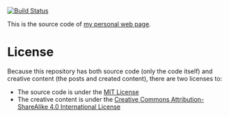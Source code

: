 [![Build Status](https://travis-ci.org/fefas/fefas.net.svg?branch=master)](https://travis-ci.org/fefas/fefas.net)

This is the source code of [my personal web page](https://fefas.net).

# License

Because this repository has both source code (only the code itself) and creative
content (the posts and created content), there are two licenses to:

- The source code is under the [MIT License](LICENSE)
- The creative content is under the [Creative Commons Attribution-ShareAlike 4.0
  International License](https://creativecommons.org/licenses/by-sa/4.0/)
